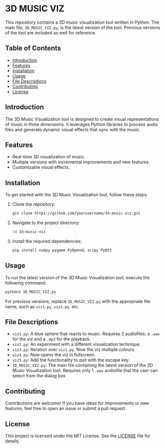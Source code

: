 # 3D MUSIC VIZ

This repository contains a 3D music visualization tool written in Python. The main file, `3D_MUSIC_VIZ.py`, is the latest version of the tool. Previous versions of the tool are included as well for reference.

## Table of Contents

- [Introduction](#introduction)
- [Features](#features)
- [Installation](#installation)
- [Usage](#usage)
- [File Descriptions](#file-descriptions)
- [Contributing](#contributing)
- [License](#license)

## Introduction

The 3D Music Visualization tool is designed to create visual representations of music in three dimensions. It leverages Python libraries to process audio files and generate dynamic visual effects that sync with the music.

## Features

- Real-time 3D visualization of music.
- Multiple versions with incremental improvements and new features.
- Customizable visual effects.

## Installation

To get started with the 3D Music Visualization tool, follow these steps:

1. Clone the repository:
    ```bash
    git clone https://github.com/yourusername/3d-music-viz.git
    ```
2. Navigate to the project directory:
    ```bash
    cd 3d-music-viz
    ```
3. Install the required dependencies:
    ```bash
    pip install numpy pygame PyOpenGL scipy PyQt5
    ```

## Usage

To run the latest version of the 3D Music Visualization tool, execute the following command:

```bash
python3 3D_MUSIC_VIZ.py
```

For previous versions, replace `3D_MUSIC_VIZ.py` with the appropriate file name, such as `viz1.py`, `viz2.py`, etc.

## File Descriptions

- `viz1.py`: A blue sphere that reacts to music. Requires 2 audiofiles: a `.wav` for the viz and a `.mp3` for the playback.
- `viz2.py`: An experiment with a different visualization technique.
- `viz3.py`: Iteration over `viz1.py`. Now the viz multiple colours.
- `viz4.py`: Now opens the viz in fullscreen.
- `viz5.py`: Add the functionality to quit with the escape key.
- `3D_MUSIC_VIZ.py`: The main file containing the latest version of the 3D Music Visualization tool. Requires only 1 `.wav` audiofile that the user can select from the dialog box

## Contributing

Contributions are welcome! If you have ideas for improvements or new features, feel free to open an issue or submit a pull request.

## License

This project is licensed under the MIT License. See the [LICENSE](LICENSE) file for details.
